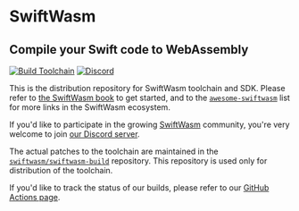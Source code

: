 # SwiftWasm

## Compile your Swift code to WebAssembly

[![Build Toolchain](https://github.com/swiftwasm/swiftwasm-build/actions/workflows/build-toolchain.yml/badge.svg)](https://github.com/swiftwasm/swiftwasm-build/actions/workflows/build-toolchain.yml) [![Discord](https://img.shields.io/discord/780838335798706197?label=Discord)](https://discord.gg/ashJW8T8yp)

This is the distribution repository for SwiftWasm toolchain and SDK. Please refer to [the
SwiftWasm book](https://swiftwasm.github.io/swiftwasm-book/) to get started, and to
the [`awesome-swiftwasm`](https://github.com/swiftwasm/awesome-swiftwasm) list for
more links in the SwiftWasm ecosystem.

If you'd like to participate in the growing [SwiftWasm](https://swiftwasm.org) community, you're
very welcome to join [our Discord server](https://discord.gg/ashJW8T8yp).


The actual patches to the toolchain are maintained in the [`swiftwasm/swiftwasm-build`](https://github.com/swiftwasm/swiftwasm-build)
repository. This repository is used only for distribution of the toolchain.

If you'd like to track the status of our builds, please refer to our [GitHub Actions page](https://github.com/swiftwasm/swiftwasm-build/actions).
